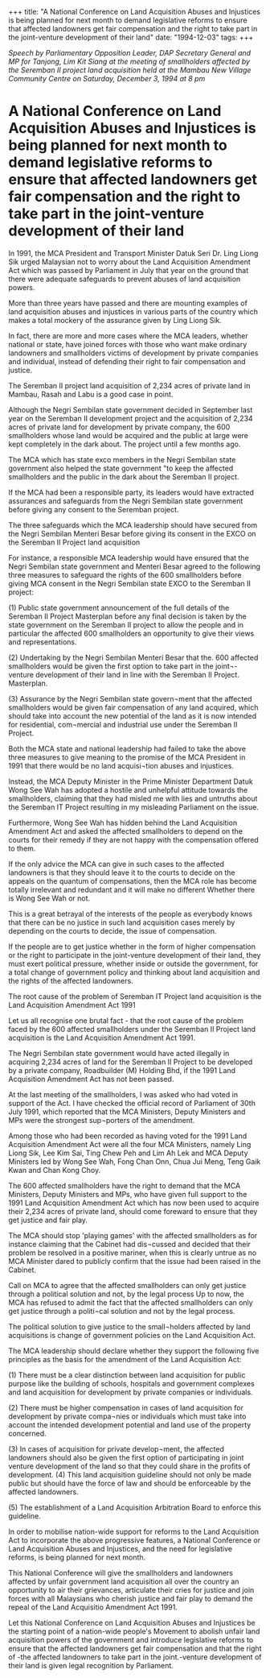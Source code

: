 +++ 
title: "A National Conference on Land Acquisition Abuses and Injustices is being planned for next month to demand legislative reforms to ensure that affected landowners get fair compensation and the right to take part in the joint-venture development of their land"
date: "1994-12-03"
tags:
+++

_Speech by Parliamentary Opposition Leader, DAP Secretary General and MP for Tanjong, Lim Kit Siang at the meeting of smallholders affected by the Seremban II project land acquisition held at the Mambau New Village Community Centre on Saturday, December 3, 1994 at 8 pm_

# A National Conference on Land Acquisition Abuses and Injustices is being planned for next month to demand legislative reforms to ensure that affected landowners get fair compensation and the right to take part in the joint-venture development of their land

In 1991, the MCA President and Transport Minister Datuk Seri Dr. Ling Liong Sik urged Malaysian not to worry about the Land Acquisition Amendment Act which was passed by Parliament in July that year on the ground that there were adequate safeguards to prevent abuses of land acquisition powers.</u>

More than three years have passed and there are mounting examples of land acquisition abuses and injustices in various parts of the country which makes a total mockery of the assurance given by Ling Liong Sik.

In fact, there are more and more cases where the MCA leaders, whether national or state, have joined forces with those who want make ordinary landowners and smallholders victims of development by private companies and individual, instead of defending their right to fair compensation and justice.

The Seremban II project land acquisition of 2,234 acres of private land in Mambau, Rasah and Labu is a good case in point.

Although the Negri Sembilan state government decided in September last year on the Seremban II development project and the acquisition of 2,234 acres of private land for development by private company, the 600 smallholders whose land would be acquired and the public at large were kept completely in the dark about. The project until a few months ago.

The MCA which has state exco members in the Negri Sembilan state government also helped the state government "to keep the affected smallholders and the public in the dark about the Seremban II project.

If the MCA had been a responsible party, its leaders would have extracted assurances and safeguards from the Negri Sembilan state government before giving any consent to the Seremban project.

The three safeguards which the MCA leadership should have secured from the Negri Sembilan Menteri Besar before giving its consent in the EXCO on the Seremban II Project land acquisition

For instance, a responsible MCA leadership would have ensured that the Negri Sembilan state government and Menteri Besar agreed to the following three measures to safeguard the rights of the 600 smallholders before giving MCA consent in the Negri Sembilan state EXCO to the Seremban II project:

(1) Public state government announcement of the full details of the Seremban II Project Masterplan before any final decision is taken by the state government on the Seremban II project to allow the people and in particular the affected 600 smallholders an opportunity to give their views and representations.

(2) Undertaking by the Negri Sembilan Menteri Besar that the. 600 affected smallholders would be given the first option to take part in the joint¬-venture development of their land in line with the Seremban II Project. Masterplan.

(3) Assurance by the Negri Sembilan state govern¬ment that the affected smallholders would be given fair compensation of any land acquired, which should take into account the new potential of the land as it is now intended for residential, com¬mercial and industrial use under the Seremban II Project.

Both the MCA state and national leadership had failed to take the above three measures to give meaning to the promise of the MCA President in 1991 that there would be no land acquisi¬tion abuses and injustices.

Instead, the MCA Deputy Minister in the Prime Minister Department Datuk Wong See Wah has adopted a hostile and unhelpful attitude towards the smallholders, claiming that they had misled me with lies and untruths about the Seremban IT Project resulting in my misleading Parliament on the issue.

Furthermore, Wong See Wah has hidden behind the Land Acquisition Amendment Act and asked the affected smallholders to depend on the courts for their remedy if they are not happy with the compensation offered to them.

If the only advice the MCA can give in such cases to the affected landowners is that they should leave it to the courts to decide on the appeals on the quantum of compensations, then the MCA role has become totally irrelevant and redundant and it will make no different Whether there is Wong See Wah or not.

This is a great betrayal of the interests of the people as everybody knows that there can be no justice in such land acquisition cases merely by depending on the courts to decide, the issue of compensation.

If the people are to get justice whether in the form of higher compensation or the right to participate in the joint-venture development of their land, they must exert political pressure, whether inside or outside the government, for a total change of government policy and thinking about land acquisition and the rights of the affected landowners.

The root cause of the problem of Seremban IT Project land acquisition is the Land Acquisition Amendment Act 1991

Let us all recognise one brutal fact - that the root cause of the problem faced by the 600 affected smallholders under the Seremban II Project land acquisition is the Land Acquisition Amendment Act 1991.

The Negri Sembilan state government would have acted illegally in acquiring 2,234 acres of land for the Seremban II Project to be developed by a private company, Roadbuilder (M) Holding Bhd, if the 1991 Land Acquisition Amendment Act has not been passed.

At the last meeting of the smallholders, I was asked who had voted in support of the Act. I have checked the official record of Parliament of 30th July 1991, which reported that the MCA Ministers, Deputy Ministers and MPs were the strongest sup¬porters of the amendment.

Among those who had been recorded as having voted for the 1991 Land Acquisition Amendment Act were all the four MCA Ministers, namely Ling Liong Sik, Lee Kim Sai, Ting Chew Peh and Lim Ah Lek and MCA Deputy Ministers led by Wong See Wah, Fong Chan Onn, Chua Jui Meng, Teng Gaik Kwan and Chan Kong Choy.

The 600 affected smallholders have the right to demand that the MCA Ministers, Deputy Ministers and MPs, who have given full support to the 1991 Land Acquisition Amendment Act which has now been used to acquire their 2,234 acres of private land, should come foreward to ensure that they get justice and fair play.

The MCA should stop 'playing games' with the affected smallholders as for instance claiming that the Cabinet had dis¬cussed and decided that their problem be resolved in a positive mariner, when this is clearly untrue as no MCA Minister dared to publicly confirm that the issue had been raised in the Cabinet.

Call on MCA to agree that the affected smallholders can only get justice through a political solution and not, by the legal process
Up to now, the MCA has refused to admit the fact that the affected smallholders can only get justice through a politi¬cal solution and not by the legal process.

The political solution to give justice to the small¬holders affected by land acquisitions is change of government policies on the Land Acquisition Act.

The MCA leadership should declare whether they support the following five principles as the basis for the amendment of the Land Acquisition Act:

(1) There must be a clear distinction between land acquisition for public purpose like the building of schools, hospitals and government complexes and land acquisition for development by private companies or individuals.

(2) There must be higher compensation in cases of land acquisition for development by private compa¬nies or individuals which must take into account the intended development potential and land use of the property concerned.

(3) In cases of acquisition for private develop¬ment, the affected landowners should also be given the first option of participating in joint venture development of the land so that they could share in the profits of development.
(4) This land acquisition guideline should not only be made public but should have the force of law and should be enforceable by the affected landowners.

(5) The establishment of a Land Acquisition Arbitration Board to enforce this guideline.

In order to mobilise nation-wide support for reforms to the Land Acquisition Act to incorporate the above progressive features, a National Conference or Land Acquisition Abuses and Injustices, and the need for legislative reforms, is being planned for next month.

This National Conference will give the smallholders and landowners affected by unfair government land acquisition all over the country an opportunity to air their grievances, articulate their cries for justice and join forces with all Malaysians who cherish justice and fair play to demand the repeal of the Land Acquisitio Amendment Act 1991.

Let this National Conference on Land Acquisition Abuses and Injustices be the starting point of a nation-wide people's Movement to abolish unfair land acquisition powers of the government and introduce legislative reforms to ensure that the affected landowners get fair compensation and that the right of -the affected landowners to take part in the joint.-venture development of their land is given legal recognition by Parliament.
 
